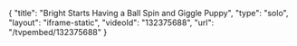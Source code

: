 {
    "title": "Bright Starts Having a Ball Spin and Giggle Puppy",
    "type": "solo",
    "layout": "iframe-static",
    "videoId": "132375688",
    "url": "\/tvpembed\/132375688"
}